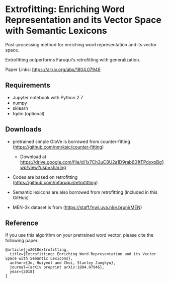 # Extrofitting: Enriching Word Representation and its Vector Space with Semantic Lexicons
Post-processing method for enriching word representation and its vector space.<p>
Extrofitting outperforms Faruqui's retrofitting with generalization.<p>
Paper Links: https://arxiv.org/abs/1804.07946 <p>

## Requirements
* Jupyter notebook with Python 2.7
* numpy
* sklearn
* tqdm (optional)

## Downloads
* pretrained simple GloVe is borrowed from counter-fitting (https://github.com/nmrksic/counter-fitting)
  * Download at https://drive.google.com/file/d/1x7Ch3uC8U2a1D9rab601tTPdyxoBg1wp/view?usp=sharing
  
* Codes are based on retrofitting (https://github.com/mfaruqui/retrofitting)
* Semantic lexicons are also borrowed from retrofitting (included in this GitHub)
* MEN-3k dataset is from (https://staff.fnwi.uva.nl/e.bruni/MEN)

## Reference
If you use this algorithm on your pretrained word vector, please cite the following paper:
```
@article{jo2018extrofitting,
  title={Extrofitting: Enriching Word Representation and its Vector Space with Semantic Lexicons},
  author={Jo, Hwiyeol and Choi, Stanley Jungkyu},
  journal={arXiv preprint arXiv:1804.07946},
  year={2018}
}
```
